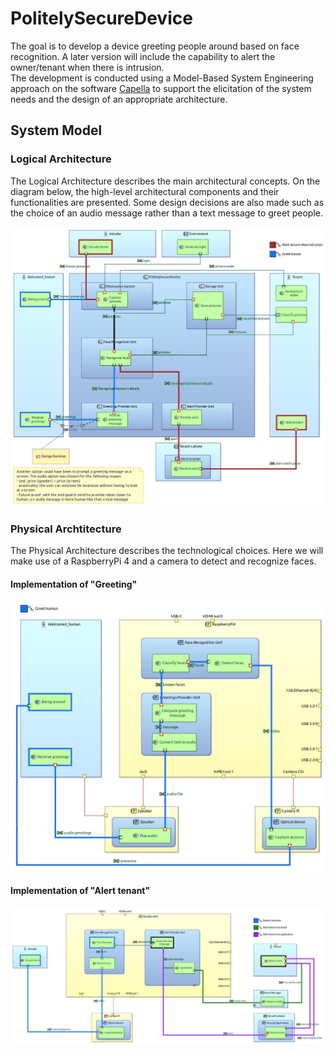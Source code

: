 # PolitelySecureDevice

The goal is to develop a device greeting people around based on face recognition. A later version will include the capability to alert the owner/tenant when there is intrusion. <br>
The development is conducted using a Model-Based System Engineering approach on the software [Capella](https://www.eclipse.org/capella/) to support the elicitation of the system needs and the design of an appropriate architecture.

## System Model
### Logical Architecture
The Logical Architecture describes the main architectural concepts. On the diagram below, the high-level architectural components and their functionalities are presented. Some design decisions are also made such as the choice of an audio message rather than a text message to greet people.

![My Image](images/[LAB]_Structure.jpg)

### Physical Archtitecture
The Physical Architecture describes the technological choices. Here we will make use of a RaspberryPi 4 and a camera to detect and recognize faces.

#### Implementation of "Greeting"
![My Image](images/[PAB]_Greet_human.jpg)

#### Implementation of "Alert tenant"
![My Image](images/[PAB]_Alert_tenant_when_intrusion.jpg)
